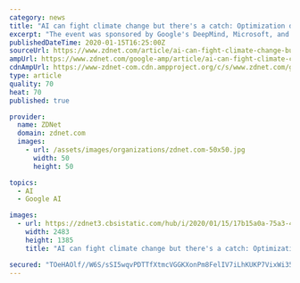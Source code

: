 ```yaml
---
category: news
title: "AI can fight climate change but there's a catch: Optimization doesn't automatically equal emissions reduction"
excerpt: "The event was sponsored by Google's DeepMind, Microsoft, and ElementAI, the AI software and services firm co-founded by Yoshua Bengio, a star in the field of deep learning. Organizers were from Climate Change AI, a group of volunteer researchers from institutions around the world. What is artificial general intelligence? Everything you need ..."
publishedDateTime: 2020-01-15T16:25:00Z
sourceUrl: https://www.zdnet.com/article/ai-can-fight-climate-change-but-theres-a-catch-optimization-doesnt-automatically-equal-emissions-reduction/
ampUrl: https://www.zdnet.com/google-amp/article/ai-can-fight-climate-change-but-theres-a-catch-optimization-doesnt-automatically-equal-emissions-reduction/
cdnAmpUrl: https://www-zdnet-com.cdn.ampproject.org/c/s/www.zdnet.com/google-amp/article/ai-can-fight-climate-change-but-theres-a-catch-optimization-doesnt-automatically-equal-emissions-reduction/
type: article
quality: 70
heat: 70
published: true

provider:
  name: ZDNet
  domain: zdnet.com
  images:
    - url: /assets/images/organizations/zdnet.com-50x50.jpg
      width: 50
      height: 50

topics:
  - AI
  - Google AI

images:
  - url: https://zdnet3.cbsistatic.com/hub/i/2020/01/15/17b15a0a-75a3-4e60-8f52-373c4dfcb3ed/yoshua-bengio-andrew-ng-climate-panel-dec-2019.png
    width: 2483
    height: 1385
    title: "AI can fight climate change but there's a catch: Optimization doesn't automatically equal emissions reduction"

secured: "TOeHAOlf//W6S/sSI5wqvPDTTfXtmcVGGKXonPm8FelIV7iLhKUKP7VixWi35X6hoP5wWnNFgW2lvno1UQnkoTZ8wSIE8gjdFq13TOTKUNiNh0GsGts/s25dTwBI4zX5c7q6Xil+Ru4gZvVnQEoVAmHJXzE2NnXinxdatSzttSgmf+l4Ln/criFNeUkgBggmi0nwxyIZmAyB22I1hKIy+VRNd1NZ7LaHGRCEKM2j4wUNVvXx0HEtQKiq41ysM5+Jb1j/j1XPo2RCvciHprBN5jHNVIMzzL6zBJz/3wx/waw=;e1IXQZacL7ogp1glM45ppg=="
---
```


